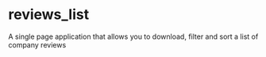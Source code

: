 # reviews_list
A single page application that allows you to download, filter and sort a list of company reviews

